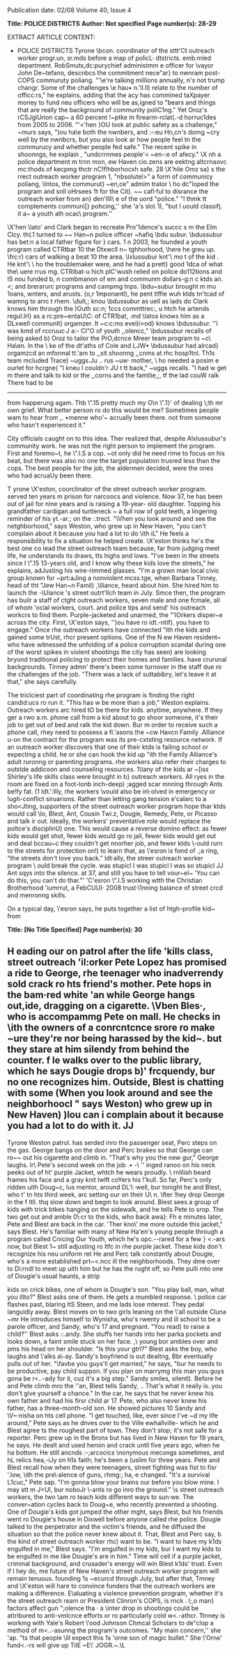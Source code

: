 Publication date: 02/08
Volume 40, Issue 4

**Title: POLICE DISTRICTS**
**Author: Not specified**
**Page number(s): 28-29**

EXTRACT ARTICLE CONTENT:
- POLICE DISTRICTS 
Tyrone \\bcon. coordinator of the sttt'Ct outreach worker progr.un, sr.mds before a map of policL· dtstricts. 
emb:mled department. 
RobSmuts,dc:purychief administmm e 
officer for \vayor John 
De~tefano, 
descnbcs the commitment nece"ar} to 
nwnram post-COPS commuruty poliang. 
"\'\e're talking millions annually, n's not 
trump changr. Some of the challenges 
\\e hau• n.'ll.ll) relate to the number of 
officc:rs," he explains, adding that the 
acy has commined taXpayer money to 
fund neu officers who will be as,igned 
to "bears and things that are really the 
background of community poliC1ng." 
Yet Oroz's rCSJgiUrion 
cap~ a 60 
percent !~ptke m firearm-rclat(.-d horruc1des 
from 2005 to 2006. "\'<'hen }OU look at 
public safety as a challenge," ~murs says, 
")ou ha\e both the nwnbers, and :-:eu 
Hn,cn's domg ~cry well by the nwnbcrs, 
but you also look ar how people feel tn 
the commurucy and whether people fed 
safe." The recent spike in shoonngs, he 
explain , "undcrrnmes people'< 
~en-:e 
of afecy." \X nh a police department 
m trnn mon, 
ew Haven cio.zens are 
eektng altcrnaovc mc:thods of kecpmg 
thctr nC!f!hborhocxh safe. 
28 
\X'hile Omz sa} s the rrect outreach 
worker program 1, "nbsolutel>" a form 
of communicy 
poliang, \lntos, the 
commurut} 
~en,ce" admim trator \\ ho 
dc\"loped the program and snll oHrsees 
1t for the Cit). ~~ cafl·ful to disrance the 
outreach worker from an} den\'llll\ e of 
the uord "police." 
"I thmk tt complements communi[} 
pohcing,'' she 'a's slo\\ 1), "but I uould 
classifj. it a~ a youth alh ocac\ program.'' 


\X'hen \lato' and Clark began to 
recreate Pro\'1dence's succc s m the Elm 
Clcy. th(.1 turned to ~~ Han~n police 
officer ~hafiq \bdu subur. \bdussubur 
has bet:n a local father figure for } cars. 1 n 
2003, he founded a youth program called 
CTRtbar 10 the Dtxwcll n~ tghhorhood, 
\\here he greu up. \frc:r) cars of walking 
a beat 10 the area. \lxlussubur knt'\\ 
mo t of the kid . He knt'\\ \\ ho the 
troublemaker were, and he had a prett} 
good 1dca of what the\ uere rrus mg. 
CTRibat-u hich plC'wush relied on 
police do112tions and IS nou funded b, 
n combmanon of em and communm 
dollars-g:n c ktds an.<; and brerarurc 
programs and campmg tnps. \bdu~subur 
brought m mu 1oans, wnters, and arusts. 
\{o,r 1mponantl), he pent tlffie wuh ktds 
tn'tcad of wamng to arrc t rhem. 
\dult,; knou 
\bdussubur as uell 
as lads do Clark knows him through 
the )Outh sc:n; 1ccs commttrec:, u htch 
he artends regul.lrl} as a rc:pre~entaU\C: 
of CTR1bat, .md \latos knows him as a 
DLxwell communlt) orgamzer. It ~c:c:ms 
evei)i>od} knows \bdussubur. 
''I was kmd of rccruuc·J a:- CI"O 
of youth ,,olencc," \bdussubur recalls 
of being asked b) Oroz to tailor the 
PrO\,dcnce Mreer team program to 
~c\\ Ha\en. ln the \\ ke of the dt'aths 
of Cole and 
LJW• \bdussubur had 
alrcad} orgamzcd an mformal tt.'am to 
,,sit shoonng ,,cnms at rhc hosp1tnl. Th1s 
team mcluded Trace) ~uggs.Ju .. rus ~uw· 
mother, \\ ho needed a posim e ourlet for 
hcrgne( 
"I kneu I couldn'r JU t 
tt back," 
~uggs recalls. "I had w get m there and 
talk to kid or the ,,corns and the famtlie,;, 
tf the lad couW ralk There had to be


---

from happerung agam. Thb \\".15 pretty 
much my O\\n \\".1}' of dealing \\;th mr 
own grief. What better person ro do this 
would be me? Sometimes people wam to 
hear from ,. •menne who'~ acrually been 
there. not from someone who hasn't 
experienced it." 

City officials caught on to this idea. 
Ther realized that, despite Alxlussubur's 
community work. he was not the right 
person to implement the program. First 
and foremo~t, he \\".l.S a cop. ~ot only 
did he need rime to focus on his beat, 
but there was also no one the target 
population trusred less than the cops. 
The best people for the job, the aldermen 
decided, were the ones who had acruaUy 
been there. 

T
yrone \X'eston, coorclinator of the 
street outreach worker program. 
served ten years m prison for narcoocs 
and violence. Now 37, he has been out of 
jail for nine years and is raising a 19-year-
old daughter. Topping his grandfather 
cardigan and turtleneck ~ a full row of 
gold teeth, a lingering reminder of his 
yt.-ar.; on the :.trect. 
"\Vhen you look around and see the 
netghborhood," says Weston, who grew 
up in New Haven, "you can't complain 
about it because you had a lot to do 
\\ith iL" He feels a responsibility to fix a 
situation he helped create. \X'eston thinks 
he's the best one co lead the street outreach 
team because, far from judging meet life, 
he understands its draws, tts highs and 
lows. "I've been in the streets since I \\".15 
13-years old, and I know why these kids 
love the streets," he explains, adJusting his 
wire-rimmed glasses. "I'm a grown man 
local civic group known for ~prt:aJing 
a nonviolent mcss.tge, when Barbara 
Tinney, head of tht "Jew Han~n Famil) 
,\lliance, heard about him. She hired him 
to launch the -\Uiance 's street outrt'llch 
team in July. Smce then, the program has 
builr a staff of ctght outreach workers, 
seven male and one fcmale, all of whom 
'ocial workers, court. and police tips and 
send' his outreach workcrs to find them. 
Purple-jacketed and unarmed, the "'lOrkers 
disper~e across the city. First, \X'eston 
says, '')ou have ro idt.-ntif). you have to 
engage." Once rhe outreach workers have 
connected "ith rhe kids and gained some 
trUst, rhcr present options. One of the
N ew Haven resident~ who have 
witnessed the unfolding of a police 
corruption scandal during one of 
the worst spikes in violent shootings 
the city has seen) are looking bryond 
traditional policing to protect their 
homes and families. 
have crurunal backgrounds. Tirmey admn' 
there's been some turnover in the staff 
due ro the challenges of the job. "There 
was a lack of suttabibry, let's leave it at 
that," she says carefully. 



The triclciest part of coordinating rhe 
program is finding the right candid:ucs 
ro run it. "This has w be more than a 
job," Weston explains. Outreach workers 
arc hired tO be there for kids. anytime, 
anywhere. If they ger a rwo a.m. phone 
call from a kid about to go shoor someone, 
it's their job to get out of bed and ralk 
the kid down. Bur m order to receive 
such a phone call, rhey need to possess a 
fl.'asons the ~cw Havcn Family .Alliance 
u-on the contract for the program was 
its pre-cxtsting resource network. If an 
outreach worker discovers that one of 
their ktds is failing school or expecting 
a child. he or she can hook the kid up 
"ith the Family Alliance's adult ruronng 
or parenting programs. rhe workers also 
refer rheir charges to outstde addicoon 
and counseling resources. 1\lany of the 
kids ar ~[iss Shirley's life skills class were 
brought in b} outreach workers. 
All ryes in the room are fixed on 
a foot-lonb inch-deep) ;agged scar 
mnning through Ants be!fy fat. (1 
Idt.':llly, rhe workers \vould also be 
in\·olved in emergency or !ugh-conflict 
siruarions. 
Rather than letting gang 
tension e'calarc to a sho<Jting, supporters 
of the street outreach worker program 
hope thar ktds would call \lo, Blest, Ant, 
Cousin Twi.z, Dougie, Remedy, Pete, 
or Picasso and talk ir out. Ideally, the 
workers' preventative role would replace 
the poltce's disciplinU) one. This would 
cause a reverse domino effect: as fewer 
kids would get shot, fewer kids would go 
ro jail, fewer kids would get out and deal 
bccau~c they couldn't get nnorher job, and 
fewer ktds \\-ould rurn to the streets for 
protection on!) to learn that, as \\'esron is 
fond of .;a ring, "the streets don't love you 
back." ldt·ally, the streer outreach worker 
program \\ ould break the cycle. 
was stupicl I was stupicl I was so 
stupicl JJ Ant sqys into the silence. 
at 37, and still you have to tell vour~el~ 
'You can do this, you can't do thar."' 
\'C'esron 
\\".l.S 
working wtth 
the 
Christian 
Brotherhood 
'iumrrut, 
a 
FebCUU)· 2008 
trust·\\1nning balance of street crcd and 
menronng skills. 



On a typical day, \\'esron says, he puts 
together a list of htgh-profile kid~ from 


**Title:  [No Title Specified]**
**Page number(s): 30**

H
eading our on patrol after the life 
'kills class, street outreach 'il:orker 
Pete Lopez has promised a ride to George, 
rhe teenager who inadverrendy sold crack 
ro hts friend's mother. Pete hops in the 
bam·red white \'an while George hangs 
out,ide, dragging on a cigarette. \Vben 
Bles·, who is accompammg Pete on 
mall. He checks in \\ith the owners of a 
conrcntcnce srore ro make ~ure they're nor 
being harassed by the kid~. but they stare 
at him silendy from behind the counter. 
f le walks over to the public library, which 
he says Dougie drops b)' frcquendy, bur 
no one recognizes him. 
Outside, Blest is chatting with some 
(When you look around and see the 
neighborhoocl " says Weston) who 
grew up in New Haven) )lou can i 
complain about it because you had a 
lot to do with it. JJ 
-
Tyrone Weston 
patrol. has serded inro the passenger seat, 
Perc steps on the gas. George bangs on 
the door and Perc brakes so that George 
can ro~~ out his cigarette and climb in. 
"That's why you the new gur," George 
laughs. 
lr\ Pete's second week on the job .• -\ 
'' inged ranoo on his neck peeks out of 
ht' purple Jacket, whtch he wears proudly. 
\ rnlilish beard frames his face and a gray 
knit lwlft coYers his !'kull. So far, Perc's 
only ridden uith Doug~c, Ius mentor, 
around DL'I.·well, bur tonight he and Blest, 
who t' tn hts third week, arc setting our on 
their U\\ n. \fter !hey drop George in the 
f ltll. thq slow down and begm to look 
around. Blest sees a group of kids with 
trick btkes hanging on the sidewalk, and 
he tells Pete to srop. The two get out and 
amble 0\·cr to the kids, who back awa}: 
Fh e minutes later, Pete and Blest are back 
in the car. 'Ther kno\\' me more outside 
this jacket," says Blest. 
He's familiar with many of New 
Ha\'en's young people through a program 
called Cnicing Our Youth, which he's 
opc.--rared for a few } <.-ars now, but Blest 
1~ still adjusting ro ltfc in rhe purple 
jacket. These kids don't recognize his neu 
uniform ret He and Perc talk constantly 
about Dougie, who's a more established 
prt~<.ncc ill the neighborhoods. They 
dme over to Di:rndl to meet up uith 
him but he has the rught off, so Pete pulli 
mto one of Dougie's usual haunts, a strip 



kids on crick bikes, one of whom is 
Dougte's son. "You play ball, man, what 
you illto?" Blest asks one of them. He 
gets a mumbled response. \ police car 
flashes past, blaring ItS Steen, and me lads 
lose mterest. They pedal languidly away. 
Blest moves on to two girls leaning on 
the \\'all outside Cluna ~mr He introduces 
himself to Wynisha, who's rwenty and ill 
school to be a parole officer, and Sandy, 
who's 17 and pregnant. "You read) to 
raise a child?'' Blest asks ::.andy. She stuffs 
her hands into her parka pockets and 
looks down, a faint smile stuck on her 
face. ,\ young bor ambles over and pms 
his head on her shoulder. 
"Is this your gtrl?" Blest asks the 
boy, who laughs and \\'alks a\\-ay. Sandy's 
boyfriend is out dealtng, Bbr eventually 
pulls out of her. "\favbe you guys'll get 
married," he says, "bur he needs to be 
productive, pay child suppon. If you plan 
on marrymg this man you guys gona be 
r<..-ady for it, cuz it's a big step." 
Sandy smiles, silentl). 
Before he and Pete climb mro the '\'an, 
Blest tells Sandy, .. That's what it really is. 
you don't give yourself a chance." In the 
car, he says that he never knew his own 
father and had his firsr child ar 17. Pete, 
who also never knew his father, has a 
three-month-old son. He showed pictures 
10 Sandy and \V~·nisha on hts cell phone. 
"I get touched, like, ever since I've 
~d 
my life around," Pete says as he 
dnves over to the Ville 
ewhallville-
which he and Blest agree ts the roughest 
part of town. They don't stop; it's not 
safe for a reporter. Perc grew up in the 
Bronx but has lived in New Haven for 19 
years, he says. He dealt and used heroin 
and crack until five years ago, when he 
ha bottom. He still ancnds :-;arcocics 
\nonymous mecongs sometimes, and 
hL relics hea,-iJy on h1s faith; he's been a 
\(uslim for three years. 
Pete and Blest recall how when they 
were teenagers, street fighting was fist to 
fisr '\.low, \\ith the pre\·alence of guns, 
rhmg:; ha,·e changed. "It's a survival 
L1cuc," Pete sap. "I'm gonna blow your 
brains our before you blow mine. I may 
stt m J<Ul, bur noboJr \\-ants ro go inro the 
ground." 
\s street outreach workers, the two 
\\am ro teach kids different ways to 
sun·we. The conver~ation cycles back 
to 
Doug~e, who recently prevented a 
shooting. One of Dougie's kids got 
jumped the other mght, says Blest, but his 
friends went ro Dougie's house in Dixwell 
before anyone called rhe police. Dougie 
talked to the perpetrator and the victim's 
friends, and he diffused the situation so 
that the police never knew about it. That, 
Blest and Perc say, b the kind of street 
outreach worker rhc) want to be. 
"l want to have my k1ds engulfed in 
me," Blest says. "I'm engulfed in my kids, 
bur I want my kids to be engulfed in me 
like Dougie's are in him." 
Time will cell if a purple jacket, 
criminal background, and crusader's 
energy will win Blest k1ds' trust. Even if 
I hey do, me future of New Haven's street 
outreach worker program will remain 
tenuous. founding 1s ~ecurcd through July, 
but after that, Tmney and \X'eston will 
hare to convince funders that the outreach 
workers are making a difference. 
E\aluating a violence prevention 
program, whether it's the street outreach 
ream or President Clinron's COPS, is 
rnck . l;,o man} factors affect gun ";olence 
tha · a \\inter drop in shootings could 
be attribured to anti-vmlcnce efforts or 
ro particularly cold w<.-athcr. Ttnney is 
workmg with Yale's Robert \\'ood Johnson 
Chmcal Scholars to de"clop a method of 
m<..-asunng the program's outcomes. "My 
main concern,'' she 'ap. "ts that people 
\\ill expect this 1s 'orne son of magic 
bullet." She \\'Orne' fund<.-rs will give up 
TilE ~E\\' JOGR.~.\L